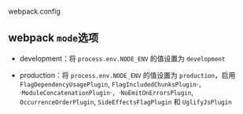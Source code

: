 webpack.config

## webpack `mode`选项

- development：将 `process.env.NODE_ENV` 的值设置为 `development`

- production：将 `process.env.NODE_ENV` 的值设置为 `production`，启用 `FlagDependencyUsagePlugin`, `FlagIncludedChunksPlugin`·`, `·`ModuleConcatenationPlugin`·`, `·`NoEmitOnErrorsPlugin`, `OccurrenceOrderPlugin`, `SideEffectsFlagPlugin` 和 `UglifyJsPlugin`
